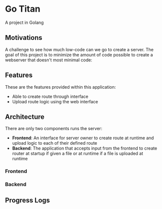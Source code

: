 # Go Titan

A project in Golang

## Motivations

A challenge to see how much low-code can we go to create a server. The goal of this project is to minimize the amount of code possible to create a webserver that doesn't most minimal code:

## Features

These are the features provided within this application:

- Able to create route through interface
- Upload route logic using the web interface

## Architecture

There are only two components runs the server:

- **Frontend**: An interface for server owner to create route at runtime and upload logic to each of their defined route
- **Backend**: The application that accepts input from the frontend to create router at startup if given a file or at runtime if a file is uploaded at runtime

### Frontend

### Backend

## Progress Logs
